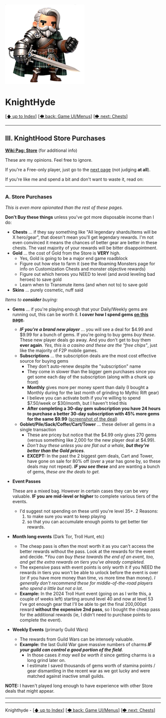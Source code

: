![image of a cartoon knight](./images/knighthyde1.256sharp.webp) 
# KnightHyde 

[[🡅 up to Index](./0-Pages.md)] [[🡄 back: Game UI/Menus](./2-UI.md)] [[🡆 next: Chests](./4-chests.md)]

---

## III. KnightHood Store Purchases

**[Wiki Pag: Store](https://knighthood.wiki.gg/wiki/Store)** (for additional info)

These are my opinions. Feel free to ignore. 

If you're a Free-only player, just go to the [next page](./4-chests.md) (not judging **at all**). 

If you're like me and spend a bit and don't want to waste it, read on:

---

### A. **Store Purchases**

   *This is even more opionated than the rest of these pages.*

   **Don't Buy these things** unless you've got more disposable income than I do:

   * **Chests** ... if they say something like "All legendary shards/items will be X hero/gear", that doesn't mean you'll get legendary rewards. I'm not even convinced it means the chances of better gear are better in these chests. The vast majority of your rewards will be bitter disappointment. 
   * **Gold** ... the cost of Gold from the Store is **VERY** high. 
      * Yes, Gold is going to be a major end game roadblock
      * Figure out how else to farm it (see the Roaming Monsters page for info on Customization Chests and monster objective rewards)
      * Figure out which heroes you NEED to level (and avoid leveling bad heroes) to save gold
      * Learn when to Transmute items (and when not to) to save gold
   * **Skins** ... purely cosmetic, nuff said

   *Items to* ***consider*** *buying:*

   * **Gems** ... if you're playing enough that your Daily/Weekly gems are running out, this can be worth it. **I cover how I spend gems [on this page](./5-spending-gems.md).**
      * ***IF you're a brand new player*** ... you will see a deal for $4.99 and $9.99 for a bunch of gems. If you're going to buy gems *buy these*. These new player deals go away. And you don't get to buy them **ever again**. *Yes, this is a casino and these are the "free chips"*, just like the majority of F2P mobile games.
      * **Subscriptions** ... the subscription deals are the most cost effective source for buying gems
         * They don't auto-renew despite the "subscription" name
         * They come in slower than the bigger gem purchases since you get some each day of the subscription (along with a chunk up front) 
         * **Monthly** gives more per money spent than daily (I bought a Monthly during for the last month of grinding to Mythic Rift gear)
         * I believe you can activate both if you're willing to spend $7.50/week or $30/month, but I haven't tried this
         * **After completing a 30-day gem subscription you have 24 hours to purchase a better 30-day subscription with 45% more gems for the same $9.99** ([screenshot of the deal](./images/gems-30days-45percent.png))
      * **Goblet/Pile/Sack/Coffer/Cart/Tower** ... these deliver all gems in a single transaction
         * These are pricey but notice that the $4.99 only gives 270 gems (versus something like 2,000 for the new player deal at $4.99).
         * *Don't buy these unless you are flat out a whale,* ***but they're better than the Gold prices***.
         * **EXCEPT:** In the past the 2 biggest gem deals, Cart and Tower, have gone on sale for 80% off (over a year has gone by, so these deals may not repeat). ***IF you see these*** and are wanting a bunch of gems, *these are the deals to get.*

   * **Event Passes**

      These are a mixed bag. However in certain cases they can be very valuable. **IF you are mid-level or higher** to complete various tiers of the events. 
      
      * I'd suggest not spending on these until you're level 35+. 2 Reasons: 
         1. to make sure you want to keep playing
         2. so that you can accumulate enough points to get better tier rewards. 

   * **Month long events** (Dark Tor, Troll Hunt, etc)
      * The cheap pass is often the most worth it as you can't access the better rewards without the pass. Look at the rewards for the event and decide. **You can buy these towards the end of an event, too, and get the extra rewards on tiers you've already completed.*
      * The expensive pass with event points is only worth it if you NEED the rewards in tiers you won't be able to unlock before the event is over (or if you have more money than time, vs more time than money). *I generally don't recommend these for middle-of-the-road players who spend a little but not a lot.*
      * **Example:** In the 2024 Troll Hunt event (going on as I write this, a couple of weeks left) starting around level 40 and now at level 53 I've got enough gear that I'll be able to get the final 200,000pt reward **without the expensive 2nd pass**, so I bought the cheap pass for the additional rewards (ie, I didn't need to purchase points to complete the event). 
   * **Weekly Events** (primarly Guild Wars)
      * The rewards from Guild Wars can be intensely valuable. 
      * **Example:** the last Guild War gave massive numbers of charms ***IF your guild can control a good portion of the field***. 
         * In those cases *it may well be worth it* since getting charms is a long grind later on. 
         * I estimate I saved thousands of gems worth of stamina points / gear dismantling in the recent war as we got lucky and were matched against inactive small guilds. 

   **NOTE:** I haven't played long enough to have experience with other Store deals that might appear. 

---
---

Knighthyde - [[🡅 up to Index](./0-Pages.md)] [[🡄 back: Game UI/Menus](./2-UI.md)] [[🡆 next: Chests](./4-chests.md)]

